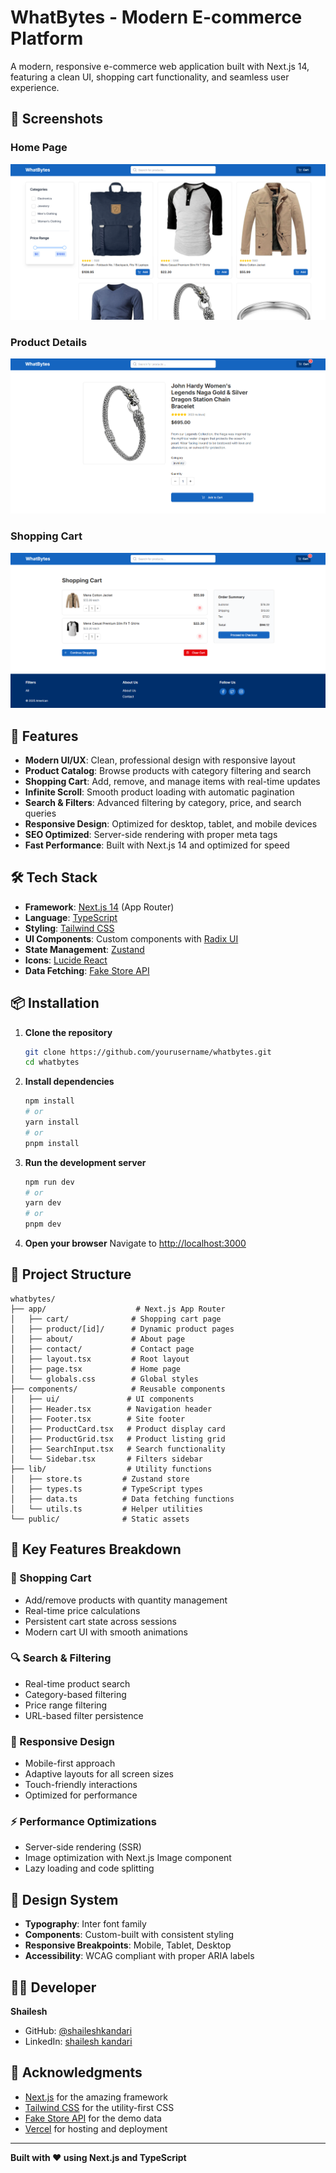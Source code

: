 # WhatBytes - Modern E-commerce Platform

A modern, responsive e-commerce web application built with Next.js 14, featuring a clean UI, shopping cart functionality, and seamless user experience.

## 📸 Screenshots

### Home Page
![Home Page](./public/homepage.png)

### Product Details
![Product Details](./public/productdetails.png)

### Shopping Cart
![Shopping Cart](./public/shoppingcart.png)

## 🚀 Features

- **Modern UI/UX**: Clean, professional design with responsive layout
- **Product Catalog**: Browse products with category filtering and search
- **Shopping Cart**: Add, remove, and manage items with real-time updates
- **Infinite Scroll**: Smooth product loading with automatic pagination
- **Search & Filters**: Advanced filtering by category, price, and search queries
- **Responsive Design**: Optimized for desktop, tablet, and mobile devices
- **SEO Optimized**: Server-side rendering with proper meta tags
- **Fast Performance**: Built with Next.js 14 and optimized for speed

## 🛠️ Tech Stack

- **Framework**: [Next.js 14](https://nextjs.org/) (App Router)
- **Language**: [TypeScript](https://www.typescriptlang.org/)
- **Styling**: [Tailwind CSS](https://tailwindcss.com/)
- **UI Components**: Custom components with [Radix UI](https://www.radix-ui.com/)
- **State Management**: [Zustand](https://zustand-demo.pmnd.rs/)
- **Icons**: [Lucide React](https://lucide.dev/)
- **Data Fetching**: [Fake Store API](https://fakestoreapi.com/)

## 📦 Installation

1. **Clone the repository**
   ```bash
   git clone https://github.com/yourusername/whatbytes.git
   cd whatbytes
   ```

2. **Install dependencies**
   ```bash
   npm install
   # or
   yarn install
   # or
   pnpm install
   ```

3. **Run the development server**
   ```bash
   npm run dev
   # or
   yarn dev
   # or
   pnpm dev
   ```

4. **Open your browser**
   Navigate to [http://localhost:3000](http://localhost:3000)

## 🎯 Project Structure

```
whatbytes/
├── app/                    # Next.js App Router
│   ├── cart/              # Shopping cart page
│   ├── product/[id]/      # Dynamic product pages
│   ├── about/             # About page
│   ├── contact/           # Contact page
│   ├── layout.tsx         # Root layout
│   ├── page.tsx           # Home page
│   └── globals.css        # Global styles
├── components/            # Reusable components
│   ├── ui/               # UI components
│   ├── Header.tsx        # Navigation header
│   ├── Footer.tsx        # Site footer
│   ├── ProductCard.tsx   # Product display card
│   ├── ProductGrid.tsx   # Product listing grid
│   ├── SearchInput.tsx   # Search functionality
│   └── Sidebar.tsx       # Filters sidebar
├── lib/                  # Utility functions
│   ├── store.ts         # Zustand store
│   ├── types.ts         # TypeScript types
│   ├── data.ts          # Data fetching functions
│   └── utils.ts         # Helper utilities
└── public/              # Static assets
```

## 🌟 Key Features Breakdown

### 🛒 Shopping Cart
- Add/remove products with quantity management
- Real-time price calculations
- Persistent cart state across sessions
- Modern cart UI with smooth animations

### 🔍 Search & Filtering
- Real-time product search
- Category-based filtering
- Price range filtering
- URL-based filter persistence

### 📱 Responsive Design
- Mobile-first approach
- Adaptive layouts for all screen sizes
- Touch-friendly interactions
- Optimized for performance

### ⚡ Performance Optimizations
- Server-side rendering (SSR)
- Image optimization with Next.js Image component
- Lazy loading and code splitting

## 🎨 Design System

- **Typography**: Inter font family
- **Components**: Custom-built with consistent styling
- **Responsive Breakpoints**: Mobile, Tablet, Desktop
- **Accessibility**: WCAG compliant with proper ARIA labels

## 👨‍💻 Developer

**Shailesh**
- GitHub: [@shaileshkandari](https://github.com/ShaileshIshere)
- LinkedIn: [shailesh kandari](https://www.linkedin.com/in/shailesh-kandari-a33112299/)

## 🙏 Acknowledgments

- [Next.js](https://nextjs.org/) for the amazing framework
- [Tailwind CSS](https://tailwindcss.com/) for the utility-first CSS
- [Fake Store API](https://fakestoreapi.com/) for the demo data
- [Vercel](https://vercel.com/) for hosting and deployment

---

**Built with ❤️ using Next.js and TypeScript**